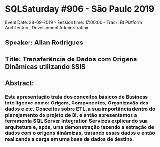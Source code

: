 # SQLSaturday #906 - São Paulo 2019
Event Date: 28-09-2019 - Session time: 17:00:00 - Track: BI Platform Architecture, Development  Administration
## Speaker: Allan Rodrigues
## Title: Transferência de Dados com Origens Dinâmicas utilizando SSIS
## Abstract:
### Esta apresentação trata dos conceitos básicos de Business Intelligence como: Origem, Componentes, Organização dos dados e etc. Conceitos sobre ETL, a sua importância dentro do planejamento do projeto de BI, e então apresentamos a ferramenta SQL Server Integration Services explicando sua arquitetura e, após, uma demonstração fazendo a extração de dados com o origens dinâmicas, tratando esses dados e então realizando a carga em uma base de dados de destino.
